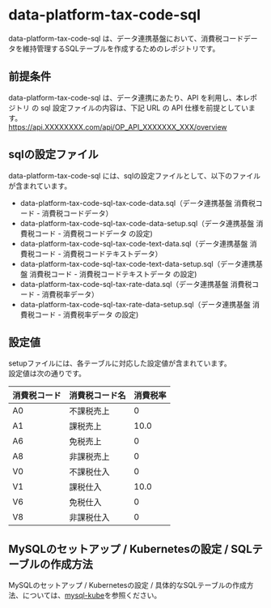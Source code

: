# data-platform-tax-code-sql

data-platform-tax-code-sql は、データ連携基盤において、消費税コードデータを維持管理するSQLテーブルを作成するためのレポジトリです。 

## 前提条件  
data-platform-tax-code-sql は、データ連携にあたり、API を利用し、本レポジトリ の sql 設定ファイルの内容は、下記 URL の API 仕様を前提としています。  
https://api.XXXXXXXX.com/api/OP_API_XXXXXXX_XXX/overview  

## sqlの設定ファイル

data-platform-tax-code-sql には、sqlの設定ファイルとして、以下のファイルが含まれています。  

* data-platform-tax-code-sql-tax-code-data.sql（データ連携基盤 消費税コード - 消費税コードデータ）
* data-platform-tax-code-sql-tax-code-data-setup.sql（データ連携基盤 消費税コード - 消費税コードデータ の設定)  
* data-platform-tax-code-sql-tax-code-text-data.sql（データ連携基盤 消費税コード - 消費税コードテキストデータ）  
* data-platform-tax-code-sql-tax-code-text-data-setup.sql（データ連携基盤 消費税コード - 消費税コードテキストデータ の設定)  
* data-platform-tax-code-sql-tax-rate-data.sql（データ連携基盤 消費税コード - 消費税率データ）
* data-platform-tax-code-sql-tax-rate-data-setup.sql（データ連携基盤 消費税コード - 消費税率データ の設定)  

## 設定値
setupファイルには、各テーブルに対応した設定値が含まれています。  
設定値は次の通りです。  

| 消費税コード | 消費税コード名 | 消費税率 | 
| ------------ | -------------- | -------- | 
| A0           | 不課税売上     | 0        | 
| A1           | 課税売上       | 10.0     | 
| A6           | 免税売上       | 0        | 
| A8           | 非課税売上     | 0        | 
| V0           | 不課税仕入     | 0        | 
| V1           | 課税仕入       | 10.0     | 
| V6           | 免税仕入       | 0        | 
| V8           | 非課税仕入     | 0        | 


## MySQLのセットアップ / Kubernetesの設定 / SQLテーブルの作成方法

MySQLのセットアップ / Kubernetesの設定 / 具体的なSQLテーブルの作成方法、については、[mysql-kube](https://github.com/latonaio/mysql-kube)を参照ください。
